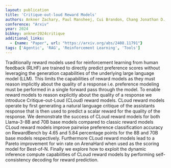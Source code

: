 ```yaml
---
layout: publication
title: 'Critique-out-loud Reward Models'
authors: Ankner Zachary, Paul Mansheej, Cui Brandon, Chang Jonathan D., Ammanabrolu Prithviraj
conference: "Arxiv"
year: 2024
bibkey: ankner2024critique
additional_links:
  - {name: "Paper", url: "https://arxiv.org/abs/2408.11791"}
tags: ['Agentic', 'RAG', 'Reinforcement Learning', 'Tools']
---
```

Traditionally reward models used for reinforcement learning from human feedback (RLHF) are trained to directly predict preference scores without leveraging the generation capabilities of the underlying large language model (LLM). This limits the capabilities of reward models as they must reason implicitly about the quality of a response i.e. preference modeling must be performed in a single forward pass through the model. To enable reward models to reason explicitly about the quality of a response we introduce Critique-out-Loud (CLoud) reward models. CLoud reward models operate by first generating a natural language critique of the assistants response that is then used to predict a scalar reward for the quality of the response. We demonstrate the success of CLoud reward models for both Llama-3-8B and 70B base models compared to classic reward models CLoud reward models improve pairwise preference classification accuracy on RewardBench by 4.65 and 5.84 percentage points for the 8B and 70B base models respectively. Furthermore CLoud reward models lead to a Pareto improvement for win rate on ArenaHard when used as the scoring model for Best-of-N. Finally we explore how to exploit the dynamic inference compute capabilities of CLoud reward models by performing self-consistency decoding for reward prediction.

